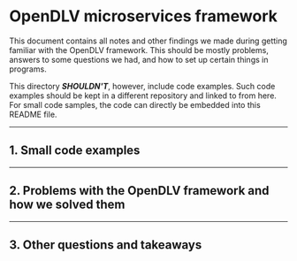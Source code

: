 # OpenDLV microservices framework

This document contains all notes and other findings we made during getting
familiar with the OpenDLV framework. This should be mostly problems, answers to
some questions we had, and how to set up certain things in programs.

This directory _**SHOULDN'T**_, however, include code examples. Such code
examples should be kept in a different repository and linked to from here. For
small code samples, the code can directly be embedded into this README file.

---

## 1. Small code examples

---

## 2. Problems with the OpenDLV framework and how we solved them

---

## 3. Other questions and takeaways
